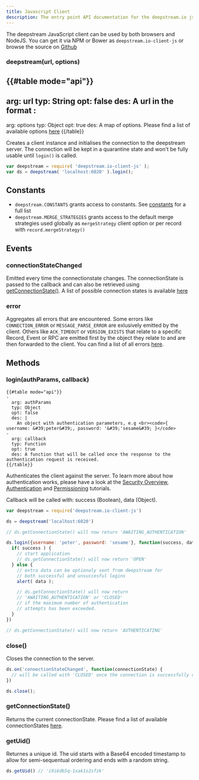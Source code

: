 ```yaml
---
title: Javascript Client
description: The entry point API documentation for the deepstream.io js client
---
```


The deepstream JavaScript client can be used by both browsers and NodeJS. You can get it via NPM or Bower as `deepstream.io-client-js` or browse the source on [Github](https://github.com/deepstreamIO/deepstream.io-client-js)

### deepstream(url, options)

{{#table mode="api"}}
-
  arg: url
  typ: String
  opt: false
  des: A url in the format <host>:<port>
-
  arg: options
  typ: Object
  opt: true
  des: A map of options. Please find a list of available options [here](../../options)
{{/table}}

Creates a client instance and initialises the connection to the deepstream server. The connection will be kept in a quarantine state and won't be fully usable until `login()` is called.

```javascript
var deepstream = require( 'deepstream.io-client-js' );
var ds = deepstream( 'localhost:6020' ).login();
```

## Constants
* `deepstream.CONSTANTS` grants access to constants. See [constants](../../common/constants/) for a full list
* `deepstream.MERGE_STRATEGIES` grants access to the default merge strategies used globally as `mergeStrategy` client option or per record with `record.mergeStrategy()`

## Events

### connectionStateChanged
Emitted every time the connectionstate changes. The connectionState is passed to the callback and can also be retrieved using <a href="#getConnectionState()">getConnectionState()</a>. A list of possible connection states is available [here](../../common/constants/#connection-states)

### error
Aggregates all errors that are encountered. Some errors like `CONNECTION_ERROR` or `MESSAGE_PARSE_ERROR` are exlusively emitted by the client.
Others like `ACK_TIMEOUT` or `VERSION_EXISTS` that relate to a specific Record, Event or RPC are emitted first by the object they relate to and are then forwarded to the client. You can find a list of all errors [here](../../common/error).

## Methods

### login(authParams, callback)
```
{{#table mode="api"}}
-
  arg: authParams
  typ: Object
  opt: false
  des: |
    An object with authentication parameters, e.g <br><code>{ username: &#39;peter&#39;, password: '&#39;'sesame&#39; }</code>
-
  arg: callback
  typ: Function
  opt: true
  des: A function that will be called once the response to the authentication request is received.
{{/table}}
```

Authenticates the client against the server. To learn more about how authentication works, please have a look at the [Security Overview](../../tutorials/security-overview), [Authentication](../../tutorials/authentication.html) and [Permissioning](../../tutorials/permissioning.html) tutorials.

Callback will be called with: success (Boolean), data (Object).

```javascript
var deepstream = require('deepstream.io-client-js')

ds = deepstream('localhost:6020')

// ds.getConnectionState() will now return 'AWAITING_AUTHENTICATION'

ds.login({username: 'peter', password: 'sesame'}, function(success, data) {
  if( success ) {
    // start application
    // ds.getConnectionState() will now return 'OPEN'
  } else {
    // extra data can be optionaly sent from deepstream for
    // both successful and unsuccesful logins
    alert( data );

    // ds.getConnectionState() will now return
    // 'AWAITING_AUTHENTICATION' or 'CLOSED'
    // if the maximum number of authentication
    // attempts has been exceeded.
  }
})

// ds.getConnectionState() will now return 'AUTHENTICATING'
```

### close()
Closes the connection to the server.

```javascript
ds.on('connectionStateChanged', function(connectionState) {
  // will be called with 'CLOSED' once the connection is successfully closed.
})

ds.close();
```

### getConnectionState()
Returns the current connectionState. Please find a list of available connectionStates [here](other-connection-states).

### getUid()
Returnes a unique id. The uid starts with a Base64 encoded timestamp to allow for semi-sequentual ordering and ends with a random string.

```javascript
ds.getUid() // 'i9i6db5q-1xak1s2sfzk'
```
